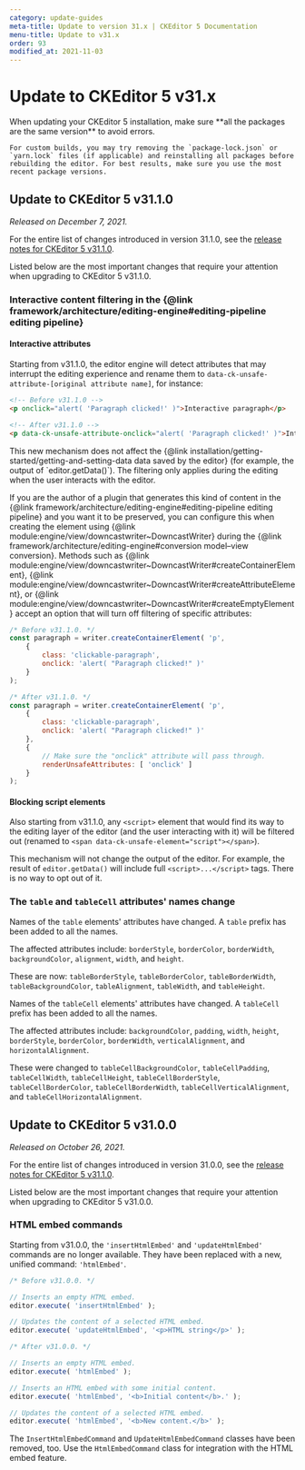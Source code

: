 ```yaml
---
category: update-guides
meta-title: Update to version 31.x | CKEditor 5 Documentation
menu-title: Update to v31.x
order: 93
modified_at: 2021-11-03
---
```


# Update to CKEditor&nbsp;5 v31.x

<info-box>
	When updating your CKEditor&nbsp;5 installation, make sure **all the packages are the same version** to avoid errors.

	For custom builds, you may try removing the `package-lock.json` or `yarn.lock` files (if applicable) and reinstalling all packages before rebuilding the editor. For best results, make sure you use the most recent package versions.
</info-box>

## Update to CKEditor&nbsp;5 v31.1.0

_Released on December 7, 2021._

For the entire list of changes introduced in version 31.1.0, see the [release notes for CKEditor&nbsp;5 v31.1.0](https://github.com/ckeditor/ckeditor5/releases/tag/v31.1.0).

Listed below are the most important changes that require your attention when upgrading to CKEditor&nbsp;5 v31.1.0.

### Interactive content filtering in the {@link framework/architecture/editing-engine#editing-pipeline editing pipeline}

#### Interactive attributes

Starting from v31.1.0, the editor engine will detect attributes that may interrupt the editing experience and rename them to `data-ck-unsafe-attribute-[original attribute name]`, for instance:

```html
<!-- Before v31.1.0 -->
<p onclick="alert( 'Paragraph clicked!' )">Interactive paragraph</p>

<!-- After v31.1.0 -->
<p data-ck-unsafe-attribute-onclick="alert( 'Paragraph clicked!' )">Interactive paragraph</p>
```

<info-box>
	This new mechanism does not affect the {@link installation/getting-started/getting-and-setting-data data saved by the editor} (for example, the output of `editor.getData()`). The filtering only applies during the editing when the user interacts with the editor.
</info-box>

If you are the author of a plugin that generates this kind of content in the {@link framework/architecture/editing-engine#editing-pipeline editing pipeline} and you want it to be preserved, you can configure this when creating the element using {@link module:engine/view/downcastwriter~DowncastWriter} during the {@link framework/architecture/editing-engine#conversion model–view conversion}. Methods such as {@link module:engine/view/downcastwriter~DowncastWriter#createContainerElement}, {@link module:engine/view/downcastwriter~DowncastWriter#createAttributeElement}, or {@link module:engine/view/downcastwriter~DowncastWriter#createEmptyElement} accept an option that will turn off filtering of specific attributes:

```js
/* Before v31.1.0. */
const paragraph = writer.createContainerElement( 'p',
	{
		class: 'clickable-paragraph',
		onclick: 'alert( "Paragraph clicked!" )'
	}
);

/* After v31.1.0. */
const paragraph = writer.createContainerElement( 'p',
	{
		class: 'clickable-paragraph',
		onclick: 'alert( "Paragraph clicked!" )'
	},
	{
		// Make sure the "onclick" attribute will pass through.
		renderUnsafeAttributes: [ 'onclick' ]
	}
);
```

#### Blocking script elements

Also starting from v31.1.0, any `<script>` element that would find its way to the editing layer of the editor (and the user interacting with it) will be filtered out (renamed to `<span data-ck-unsafe-element="script"></span>`).

This mechanism will not change the output of the editor. For example, the result of `editor.getData()` will include full `<script>...</script>` tags. There is no way to opt out of it.

### The `table` and `tableCell` attributes' names change

Names of the `table` elements' attributes have changed. A `table` prefix has been added to all the names.

The affected attributes include: `borderStyle`, `borderColor`, `borderWidth`, `backgroundColor`, `alignment`, `width`, and `height`.

These are now: `tableBorderStyle`, `tableBorderColor`, `tableBorderWidth`, `tableBackgroundColor`, `tableAlignment`, `tableWidth`, and `tableHeight`.

Names of the `tableCell` elements' attributes have changed. A `tableCell` prefix has been added to all the names.

The affected attributes include: `backgroundColor`, `padding`, `width`, `height`, `borderStyle`, `borderColor`, `borderWidth`, `verticalAlignment`, and `horizontalAlignment`.

These were changed to `tableCellBackgroundColor`, `tableCellPadding`, `tableCellWidth`, `tableCellHeight`, `tableCellBorderStyle`, `tableCellBorderColor`, `tableCellBorderWidth`, `tableCellVerticalAlignment`, and `tableCellHorizontalAlignment`.


## Update to CKEditor&nbsp;5 v31.0.0

_Released on October 26, 2021._

For the entire list of changes introduced in version 31.0.0, see the [release notes for CKEditor&nbsp;5 v31.1.0](https://github.com/ckeditor/ckeditor5/releases/tag/v31.1.0).

Listed below are the most important changes that require your attention when upgrading to CKEditor&nbsp;5 v31.0.0.

### HTML embed commands

Starting from v31.0.0, the `'insertHtmlEmbed'` and `'updateHtmlEmbed'` commands are no longer available. They have been replaced with a new, unified command: `'htmlEmbed'`.

```js
/* Before v31.0.0. */

// Inserts an empty HTML embed.
editor.execute( 'insertHtmlEmbed' );

// Updates the content of a selected HTML embed.
editor.execute( 'updateHtmlEmbed', '<p>HTML string</p>' );

/* After v31.0.0. */

// Inserts an empty HTML embed.
editor.execute( 'htmlEmbed' );

// Inserts an HTML embed with some initial content.
editor.execute( 'htmlEmbed', '<b>Initial content</b>.' );

// Updates the content of a selected HTML embed.
editor.execute( 'htmlEmbed', '<b>New content.</b>' );
```

The `InsertHtmlEmbedCommand` and `UpdateHtmlEmbedCommand` classes have been removed, too. Use the `HtmlEmbedCommand` class for integration with the HTML embed feature.
